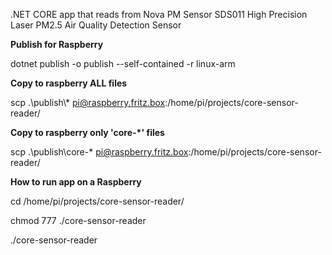 .NET CORE app that reads from Nova PM Sensor SDS011 High Precision Laser PM2.5 Air Quality Detection Sensor

**Publish for Raspberry**

dotnet publish -o publish --self-contained -r linux-arm

**Copy to raspberry ALL files**

scp .\publish\\* pi@raspberry.fritz.box:/home/pi/projects/core-sensor-reader/

**Copy to raspberry only 'core-*' files**

scp .\publish\core-* pi@raspberry.fritz.box:/home/pi/projects/core-sensor-reader/

**How to run app on a Raspberry**

cd /home/pi/projects/core-sensor-reader/

chmod 777 ./core-sensor-reader

./core-sensor-reader
